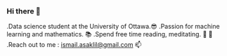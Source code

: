 ### Hi there 👋

<!--
**asaklil/asaklil** is a ✨ _special_ ✨ repository because its `README.md` (this file) appears on your GitHub profile.

Here are some ideas to get you started:

- 🔭 I’m currently working on ...
- 🌱 I’m currently learning ...
- 👯 I’m looking to collaborate on ...
- 🤔 I’m looking for help with ...
- 💬 Ask me about ...
- 📫 How to reach me: ...
- 😄 Pronouns: ...
- ⚡ Fun fact: ...
-->
.Data science student at the University of Ottawa.😎
.Passion for machine learning and mathematics. 📚 
.Spend free time reading, meditating. 📖 🙏 
.Reach out to me : ismail.asaklil@gmail.com 📫
